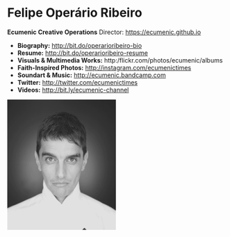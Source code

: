 # Felipe Operário Ribeiro
**Ecumenic Creative Operations** Director: https://ecumenic.github.io
* **Biography:** http://bit.do/operarioribeiro-bio
* **Resume:** http://bit.do/operarioribeiro-resume
* **Visuals & Multimedia Works:** http:/flickr.com/photos/ecumenic/albums
* **Faith-Inspired Photos:** http://instagram.com/ecumenictimes
* **Soundart & Music:** http://ecumenic.bandcamp.com
* **Twitter:** http://twitter.com/ecumenictimes
* **Videos:** http://bit.ly/ecumenic-channel

![Our Logo](https://github.com/operarioribeiro/portfolio/blob/master/operario.png)
